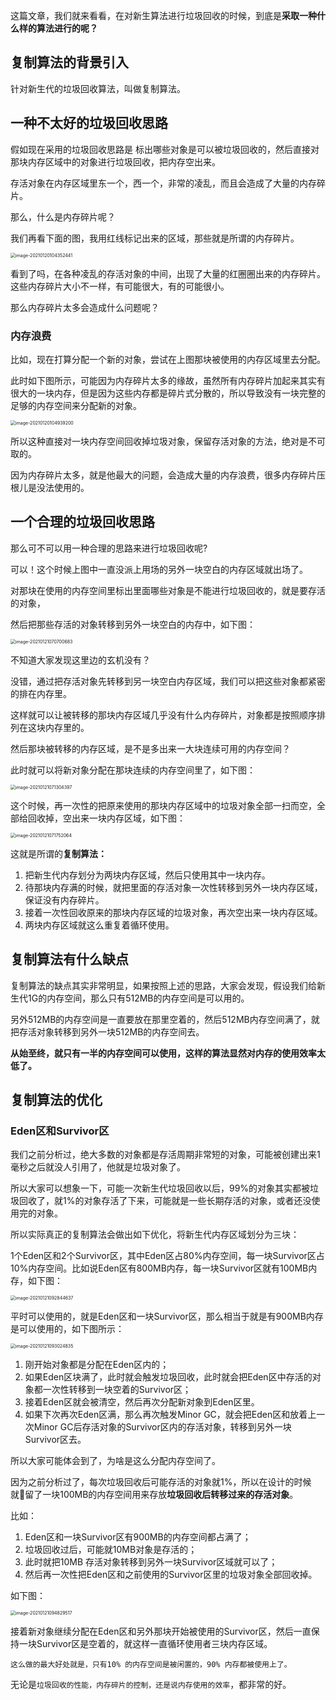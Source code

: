 这篇文章，我们就来看看，在对新生算法进行垃圾回收的时候，到底是**采取一种什么样的算法进行的呢？**

## 复制算法的背景引入

针对新生代的垃圾回收算法，叫做复制算法。

## 一种不太好的垃圾回收思路

假如现在采用的垃圾回收思路是 标出哪些对象是可以被垃圾回收的，然后直接对那块内存区域中的对象进行垃圾回收，把内存空出来。

存活对象在内存区域里东一个，西一个，非常的凌乱，而且会造成了大量的内存碎片。

那么，什么是内存碎片呢？

我们再看下面的图，我用红线标记出来的区域，那些就是所谓的内存碎片。

<img src="016：JVM中的垃圾回收算法.assets/image-20210120104352441.png" alt="image-20210120104352441" style="zoom:50%;" />

看到了吗，在各种凌乱的存活对象的中间，出现了大量的红圈圈出来的内存碎片。这些内存碎片大小不一样，有可能很大，有的可能很小。

那么内存碎片太多会造成什么问题呢？

### 内存浪费

比如，现在打算分配一个新的对象，尝试在上图那块被使用的内存区域里去分配。

此时如下图所示，可能因为内存碎片太多的缘故，虽然所有内存碎片加起来其实有很大的一块内存，但是因为这些内存都是碎片式分散的，所以导致没有一块完整的足够的内存空间来分配新的对象。

<img src="016：JVM中的垃圾回收算法.assets/image-20210120104939200.png" alt="image-20210120104939200" style="zoom:50%;" />

所以这种直接对一块内存空间回收掉垃圾对象，保留存活对象的方法，绝对是不可取的。

因为内存碎片太多，就是他最大的问题，会造成大量的内存浪费，很多内存碎片压根儿是没法使用的。

## 一个合理的垃圾回收思路

那么可不可以用一种合理的思路来进行垃圾回收呢?

可以！这个时候上图中一直没派上用场的另外一块空白的内存区域就出场了。

对那块在使用的内存空间里标出里面哪些对象是不能进行垃圾回收的，就是要存活的对象，

然后把那些存活的对象转移到另外一块空白的内存中，如下图：

<img src="016：JVM中的垃圾回收算法.assets/image-20210121070700683.png" alt="image-20210121070700683" style="zoom:50%;" />

不知道大家发现这里边的玄机没有？

没错，通过把存活对象先转移到另一块空白内存区域，我们可以把这些对象都紧密的排在内存里。

这样就可以让被转移的那块内存区域几乎没有什么内存碎片，对象都是按照顺序排列在这块内存里的。

然后那块被转移的内存区域，是不是多出来一大块连续可用的内存空间？

此时就可以将新对象分配在那块连续的内存空间里了，如下图：

<img src="016：JVM中的垃圾回收算法.assets/image-20210121071304397.png" alt="image-20210121071304397" style="zoom:50%;" />

这个时候，再一次性的把原来使用的那块内存区域中的垃圾对象全部一扫而空，全部给回收掉，空出来一块内存区域，如下图：

<img src="016：JVM中的垃圾回收算法.assets/image-20210121071752064.png" alt="image-20210121071752064" style="zoom:50%;" />

这就是所谓的**复制算法：**

1. 把新生代内存划分为两块内存区域，然后只使用其中一块内存。
2. 待那块内存满的时候，就把里面的存活对象一次性转移到另外一块内存区域，保证没有内存碎片。
3. 接着一次性回收原来的那块内存区域的垃圾对象，再次空出来一块内存区域。
4. 两块内存区域就这么重复着循环使用。

## 复制算法有什么缺点

复制算法的缺点其实非常明显，如果按照上述的思路，大家会发现，假设我们给新生代1G的内存空间，那么只有512MB的内存空间是可以用的。

另外512MB的内存空间是一直要放在那里空着的，然后512MB内存空间满了，就把存活对象转移到另外一块512MB的内存空间去。

**从始至终，就只有一半的内存空间可以使用，这样的算法显然对内存的使用效率太低了。**

## 复制算法的优化

### Eden区和Survivor区

我们之前分析过，绝大多数的对象都是存活周期非常短的对象，可能被创建出来1毫秒之后就没人引用了，他就是垃圾对象了。

所以大家可以想象一下，可能一次新生代垃圾回收以后，99%的对象其实都被垃圾回收了，就1%的对象存活了下来，可能就是一些长期存活的对象，或者还没使用完的对象。

所以实际真正的复制算法会做出如下优化，将新生代内存区域划分为三块：

1个Eden区和2个Survivor区，其中Eden区占80%内存空间，每一块Survivor区占10%内存空间。比如说Eden区有800MB内存，每一块Survivor区就有100MB内存，如下图：

<img src="016：JVM中的垃圾回收算法.assets/image-20210121092844637.png" alt="image-20210121092844637" style="zoom:50%;" />

平时可以使用的，就是Eden区和一块Survivor区，那么相当于就是有900MB内存是可以使用的，如下图所示：

<img src="016：JVM中的垃圾回收算法.assets/image-20210121093024835.png" alt="image-20210121093024835" style="zoom:50%;" />

1. 刚开始对象都是分配在Eden区内的；
2. 如果Eden区块满了，此时就会触发垃圾回收，此时就会把Eden区中存活的对象都一次性转移到一块空着的Survivor区；
3. 接着Eden区就会被清空，然后再次分配新对象到Eden区里。
4. 如果下次再次Eden区满，那么再次触发Minor GC，就会把Eden区和放着上一次Minor GC后存活对象的Survivor区内的存活对象，转移到另外一块Survivor区去。

所以大家可能体会到了，为啥是这么分配内存空间了。

因为之前分析过了，每次垃圾回收后可能存活的对象就1%，所以在设计的时候就留了一块100MB的内存空间用来存放**垃圾回收后转移过来的存活对象**。

比如：

1. Eden区和一块Survivor区有900MB的内存空间都占满了；
2. 垃圾回收过后，可能就10MB对象是存活的；
3. 此时就把10MB 存活对象转移到另外一块Survivor区域就可以了；
4. 然后再一次性把Eden区和之前使用的Survivor区里的垃圾对象全部回收掉。

如下图：

<img src="016：JVM中的垃圾回收算法.assets/image-20210121094829517.png" alt="image-20210121094829517" style="zoom:50%;" />

接着新对象继续分配在Eden区和另外那块开始被使用的Survivor区，然后一直保持一块Survivor区是空着的，就这样一直循环使用者三块内存区域。

`这么做的最大好处就是，只有10% 的内存空间是被闲置的，90% 内存都被使用上了。`

无论是`垃圾回收的性能，内存碎片的控制，还是说内存使用的效率`，都非常的好。

